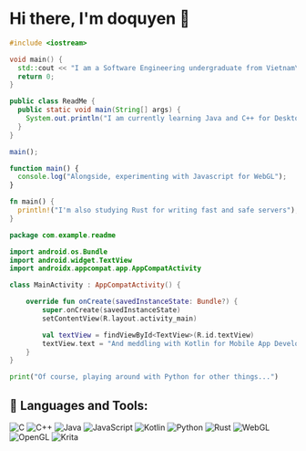 # Hi there, I'm doquyen 🌺

```c++
#include <iostream>

void main() {
  std::cout << "I am a Software Engineering undergraduate from Vietnam\n";
  return 0;
}
```

```Java
public class ReadMe {
  public static void main(String[] args) {
    System.out.println("I am currently learning Java and C++ for Desktop App Development and Game Development");
  }
}
```

```Javascript
main();

function main() {
  console.log("Alongside, experimenting with Javascript for WebGL");
}
```

```Rust
fn main() {
  println!("I'm also studying Rust for writing fast and safe servers");
}
```

```Kotlin
package com.example.readme

import android.os.Bundle
import android.widget.TextView
import androidx.appcompat.app.AppCompatActivity

class MainActivity : AppCompatActivity() {

    override fun onCreate(savedInstanceState: Bundle?) {
        super.onCreate(savedInstanceState)
        setContentView(R.layout.activity_main)

        val textView = findViewById<TextView>(R.id.textView)
        textView.text = "And meddling with Kotlin for Mobile App Development"
    }
}
```

```Python
print("Of course, playing around with Python for other things...")
```

## 🔧 Languages and Tools:</h3>
![C](https://img.shields.io/badge/c-%2300599C.svg?style=flat&logo=c&logoColor=white) ![C++](https://img.shields.io/badge/c++-%2300599C.svg?style=flat&logo=c%2B%2B&logoColor=white) ![Java](https://img.shields.io/badge/java-%23ED8B00.svg?style=flat&logo=openjdk&logoColor=white) ![JavaScript](https://img.shields.io/badge/javascript-%23323330.svg?style=flat&logo=javascript&logoColor=%23F7DF1E) ![Kotlin](https://img.shields.io/badge/kotlin-%237F52FF.svg?style=flat&logo=kotlin&logoColor=white) ![Python](https://img.shields.io/badge/python-3670A0?style=flat&logo=python&logoColor=ffdd54) ![Rust](https://img.shields.io/badge/rust-%23000000.svg?style=flat&logo=rust&logoColor=white) ![WebGL](https://img.shields.io/badge/WebGL-990000?logo=webgl&logoColor=white&style=flat) ![OpenGL](https://img.shields.io/badge/OpenGL-%23FFFFFF.svg?style=flat&logo=opengl) ![Krita](https://img.shields.io/badge/Krita-203759?style=flat&logo=krita&logoColor=EEF37B)
